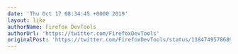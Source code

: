 ```yaml
---
date: 'Thu Oct 17 08:34:45 +0000 2019'
layout: like
authorName: Firefox DevTools
authorUrl: 'https://twitter.com/FirefoxDevTools'
originalPost: 'https://twitter.com/FirefoxDevTools/status/1184749578689634304'
---
```

